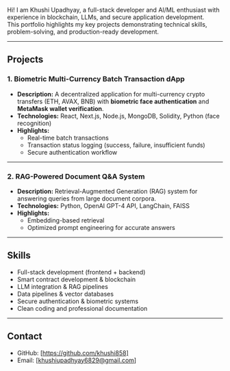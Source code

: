 Hi! I am Khushi Upadhyay, a full-stack developer and AI/ML enthusiast with experience in blockchain, LLMs, and secure application development.  
This portfolio highlights my key projects demonstrating technical skills, problem-solving, and production-ready development.

---

## **Projects**

### 1. Biometric Multi-Currency Batch Transaction dApp
- **Description:** A decentralized application for multi-currency crypto transfers (ETH, AVAX, BNB) with **biometric face authentication** and **MetaMask wallet verification**.
- **Technologies:** React, Next.js, Node.js, MongoDB, Solidity, Python (face recognition)
- **Highlights:**
  - Real-time batch transactions
  - Transaction status logging (success, failure, insufficient funds)
  - Secure authentication workflow
---

### 2. RAG-Powered Document Q&A System
- **Description:** Retrieval-Augmented Generation (RAG) system for answering queries from large document corpora.
- **Technologies:** Python, OpenAI GPT-4 API, LangChain, FAISS
- **Highlights:**
  - Embedding-based retrieval
  - Optimized prompt engineering for accurate answers
---

## **Skills**
- Full-stack development (frontend + backend)
- Smart contract development & blockchain
- LLM integration & RAG pipelines
- Data pipelines & vector databases
- Secure authentication & biometric systems
- Clean coding and professional documentation

---

## **Contact**
- GitHub: [https://github.com/khushi858]
- Email: [khushiupadhyay6829@gmail.com]
